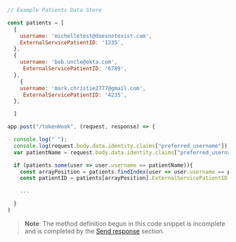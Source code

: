 ```JavaScript
// Example Patients Data Store

const patients = [
  {
    username: 'michelletest@doesnotexist.com',
    ExternalServicePatientID: '1235',
  },
  {
    username: 'bob.uncle@okta.com',
     ExternalServicePatientID: '6789',
  },
    {
    username: 'mark.christie2777@gmail.com',
     ExternalServicePatientID: '4235',
  },

  ]

app.post("/tokenHook", (request, response) => {

  console.log(" ");
  console.log(request.body.data.identity.claims["preferred_username"]);
  var patientName = request.body.data.identity.claims["preferred_username"];

  if (patients.some(user => user.username == patientName)){
    const arrayPosition = patients.findIndex(user => user.username == patientName);
    const patientID = patients[arrayPosition].ExternalServicePatientID;

    ...

  }
)
```
> **Note**: The method definition begun in this code snippet is incomplete and is completed by the [Send response](/docs/guides/token-inline-hook/send-response) section.